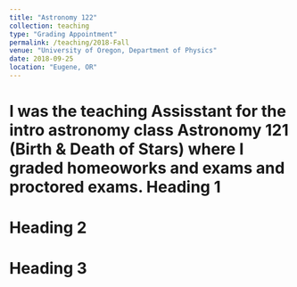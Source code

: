 ```yaml
---
title: "Astronomy 122"
collection: teaching
type: "Grading Appointment"
permalink: /teaching/2018-Fall
venue: "University of Oregon, Department of Physics"
date: 2018-09-25
location: "Eugene, OR"
---
```


I was the teaching Assisstant for the intro astronomy class Astronomy 121 (Birth & Death of Stars) where I graded homeoworks and exams and proctored exams.
Heading 1
======

Heading 2
======

Heading 3
======
